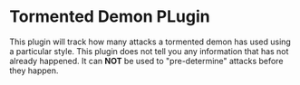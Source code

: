 # Tormented Demon PLugin
This plugin will track how many attacks a tormented demon has used using a particular style. 
This plugin does not tell you any information that has not already happened. 
It can **NOT** be used to "pre-determine" attacks before they happen.
